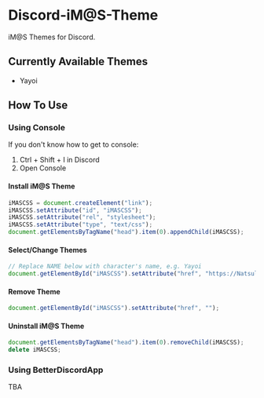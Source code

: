 # Discord-iM@S-Theme
iM@S Themes for Discord.

## Currently Available Themes

- Yayoi

## How To Use

### Using Console
If you don't know how to get to console:

1. Ctrl + Shift + I in Discord
2. Open Console

#### Install iM@S Theme
```javascript
iMASCSS = document.createElement("link");
iMASCSS.setAttribute("id", "iMASCSS");
iMASCSS.setAttribute("rel", "stylesheet");
iMASCSS.setAttribute("type", "text/css");
document.getElementsByTagName("head").item(0).appendChild(iMASCSS);
```
#### Select/Change Themes
```javascript
// Replace NAME below with character's name, e.g. Yayoi
document.getElementById("iMASCSS").setAttribute("href", "https://Natsulus.github.io/Discord-iM-S-Theme/NAME%20Theme.css");
```
#### Remove Theme
```javascript
document.getElementById("iMASCSS").setAttribute("href", "");
```
#### Uninstall iM@S Theme
```javascript
document.getElementsByTagName("head").item(0).removeChild(iMASCSS);
delete iMASCSS;
```
### Using BetterDiscordApp
TBA
